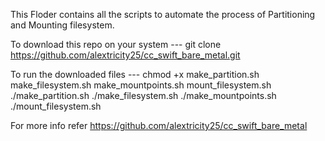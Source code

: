 This Floder contains all the scripts to automate the process of Partitioning and Mounting filesystem. 

To download this repo on your system --- git clone https://github.com/alextricity25/cc_swift_bare_metal.git

To run the downloaded files --- chmod +x make_partition.sh make_filesystem.sh make_mountpoints.sh mount_filesystem.sh
./make_partition.sh 
./make_filesystem.sh 
./make_mountpoints.sh 
./mount_filesystem.sh

For more info refer https://github.com/alextricity25/cc_swift_bare_metal
